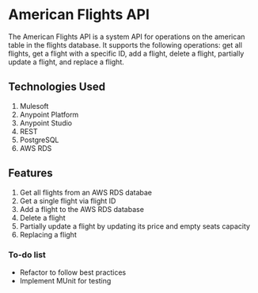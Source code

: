 # American Flights API

The American Flights API is a system API for operations on the american table in the flights database. It supports the following operations: get all flights, get a flight with a specific ID, add a flight, delete a flight, partially update a flight, and replace a flight.

## Technologies Used
1. Mulesoft
2. Anypoint Platform
3. Anypoint Studio
4. REST
5. PostgreSQL
6. AWS RDS

## Features
1. Get all flights from an AWS RDS databae
2. Get a single flight via flight ID
3. Add a flight to the AWS RDS database
4. Delete a flight
5. Partially update a flight by updating its price and empty seats capacity
6. Replacing a flight

### To-do list
- Refactor to follow best practices 
- Implement MUnit for testing
